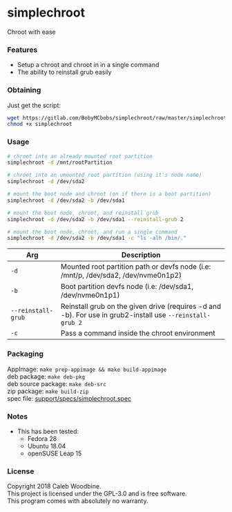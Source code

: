 # simplechroot
Chroot with ease

### Features
- Setup a chroot and chroot in in a single command
- The ability to reinstall grub easily

### Obtaining
Just get the script:
```bash
wget https://gitlab.com/BobyMCbobs/simplechroot/raw/master/simplechroot
chmod +x simplechroot
```

### Usage
```bash
# chroot into an already mounted root partition
simplechroot -d /mnt/rootPartition

# chroot into an umounted root partition (using it's node name)
simplechroot -d /dev/sda2

# mount the boot node and chroot (on if there is a boot partition)
simplechroot -d /dev/sda2 -b /dev/sda1  

# mount the boot node, chroot, and reinstall grub
simplechroot -d /dev/sda2 -b /dev/sda1 --reinstall-grub 2

# mount the boot node, chroot, and run a single command
simplechroot -d /dev/sda2 -b /dev/sda1 -c "ls -alh /bin/."
```

| Arg | Description |
| - | - |
| `-d` | Mounted root partition path or devfs node (i.e: /mnt/p, /dev/sda2, /dev/nvme0n1p2) |
| `-b` | Boot partition devfs node (i.e: /dev/sda1, /dev/nvme0n1p1) |
| `--reinstall-grub` | Reinstall grub on the given drive (requires -d and -b). For use in grub2-install use `--reinstall-grub 2` |
| `-c` | Pass a command inside the chroot environment |

### Packaging
AppImage: `make prep-appimage && make build-appimage`  
deb package: `make deb-pkg`  
deb source package: `make deb-src`  
zip package: `make build-zip`  
spec file: [support/specs/simplechroot.spec](support/specs/simplechroot.spec)

### Notes
- This has been tested:
    - Fedora 28
    - Ubuntu 18.04
    - openSUSE Leap 15

### License
Copyright 2018 Caleb Woodbine.  
This project is licensed under the GPL-3.0 and is free software.  
This program comes with absolutely no warranty.  
